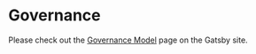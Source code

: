 # Governance

Please check out the [Governance Model](https://www.gatsbyjs.com/contributing/gatsby-governance-model/) page on the Gatsby site.
